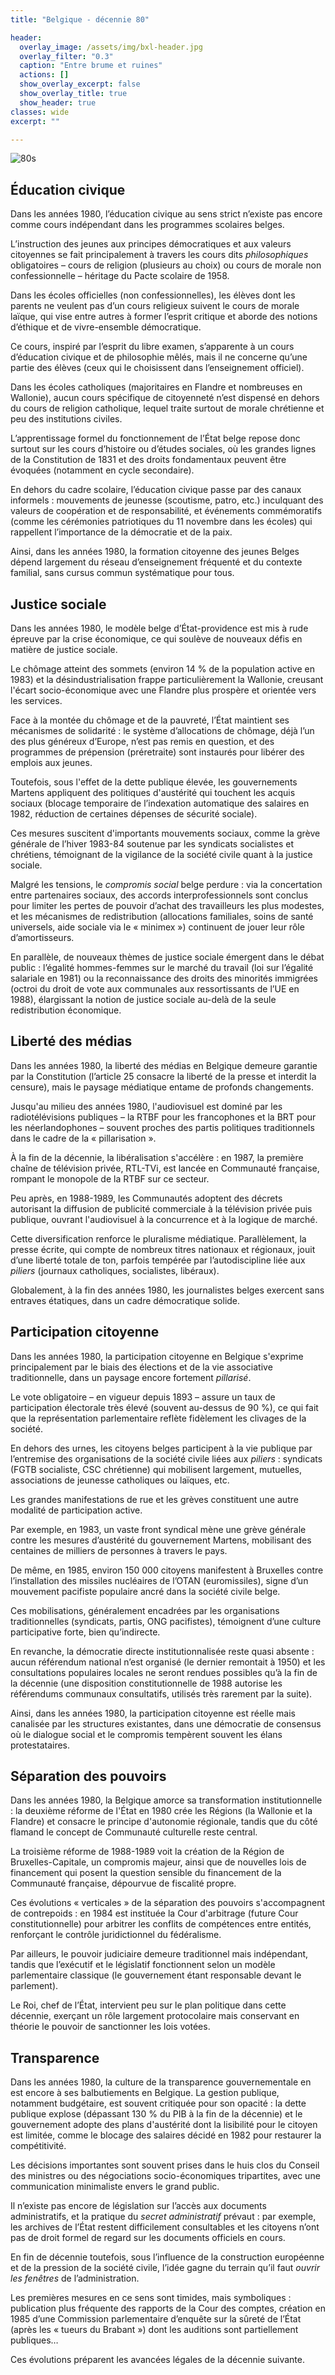 ```yaml
---
title: "Belgique - décennie 80"

header:
  overlay_image: /assets/img/bxl-header.jpg
  overlay_filter: "0.3"
  caption: "Entre brume et ruines"
  actions: []
  show_overlay_excerpt: false
  show_overlay_title: true
  show_header: true
classes: wide
excerpt: ""

---
```


![80s](https://dl.ouaisfi.eu/images/captures/80s.jpg)

## Éducation civique

Dans les années 1980, l’éducation civique au sens strict n’existe pas encore comme cours indépendant dans les programmes scolaires belges.

L’instruction des jeunes aux principes démocratiques et aux valeurs citoyennes se fait principalement à travers les cours dits _philosophiques_ obligatoires – cours de religion (plusieurs au choix) ou cours de morale non confessionnelle – héritage du Pacte scolaire de 1958. 

Dans les écoles officielles (non confessionnelles), les élèves dont les parents ne veulent pas d’un cours religieux suivent le cours de morale laïque, qui vise entre autres à former l’esprit critique et aborde des notions d’éthique et de vivre-ensemble démocratique. 

Ce cours, inspiré par l’esprit du libre examen, s’apparente à un cours d’éducation civique et de philosophie mêlés, mais il ne concerne qu’une partie des élèves (ceux qui le choisissent dans l’enseignement officiel).

Dans les écoles catholiques (majoritaires en Flandre et nombreuses en Wallonie), aucun cours spécifique de citoyenneté n’est dispensé en dehors du cours de religion catholique, lequel traite surtout de morale chrétienne et peu des institutions civiles. 

L’apprentissage formel du fonctionnement de l’État belge repose donc surtout sur les cours d’histoire ou d’études sociales, où les grandes lignes de la Constitution de 1831 et des droits fondamentaux peuvent être évoquées (notamment en cycle secondaire). 

En dehors du cadre scolaire, l’éducation civique passe par des canaux informels : mouvements de jeunesse (scoutisme, patro, etc.) inculquant des valeurs de coopération et de responsabilité, et événements commémoratifs (comme les cérémonies patriotiques du 11 novembre dans les écoles) qui rappellent l’importance de la démocratie et de la paix.

Ainsi, dans les années 1980, la formation citoyenne des jeunes Belges dépend largement du réseau d’enseignement fréquenté et du contexte familial, sans cursus commun systématique pour tous.

## Justice sociale

Dans les années 1980, le modèle belge d’État-providence est mis à rude épreuve par la crise économique, ce qui soulève de nouveaux défis en matière de justice sociale. 

Le chômage atteint des sommets (environ 14 % de la population active en 1983) et la désindustrialisation frappe particulièrement la Wallonie, creusant l'écart socio-économique avec une Flandre plus prospère et orientée vers les services. 

Face à la montée du chômage et de la pauvreté, l’État maintient ses mécanismes de solidarité : le système d’allocations de chômage, déjà l’un des plus généreux d’Europe, n’est pas remis en question, et des programmes de prépension (préretraite) sont instaurés pour libérer des emplois aux jeunes.

Toutefois, sous l'effet de la dette publique élevée, les gouvernements Martens appliquent des politiques d'austérité qui touchent les acquis sociaux (blocage temporaire de l’indexation automatique des salaires en 1982, réduction de certaines dépenses de sécurité sociale).

Ces mesures suscitent d'importants mouvements sociaux, comme la grève générale de l’hiver 1983-84 soutenue par les syndicats socialistes et chrétiens, témoignant de la vigilance de la société civile quant à la justice sociale. 

Malgré les tensions, le _compromis social_ belge perdure : via la concertation entre partenaires sociaux, des accords interprofessionnels sont conclus pour limiter les pertes de pouvoir d’achat des travailleurs les plus modestes, et les mécanismes de redistribution (allocations familiales, soins de santé universels, aide sociale via le « minimex ») continuent de jouer leur rôle d’amortisseurs.

En parallèle, de nouveaux thèmes de justice sociale émergent dans le débat public : l’égalité hommes-femmes sur le marché du travail (loi sur l’égalité salariale en 1981) ou la reconnaissance des droits des minorités immigrées (octroi du droit de vote aux communales aux ressortissants de l’UE en 1988), élargissant la notion de justice sociale au-delà de la seule redistribution économique.

## Liberté des médias

Dans les années 1980, la liberté des médias en Belgique demeure garantie par la Constitution (l’article 25 consacre la liberté de la presse et interdit la censure), mais le paysage médiatique entame de profonds changements. 

Jusqu'au milieu des années 1980, l'audiovisuel est dominé par les radiotélévisions publiques – la RTBF pour les francophones et la BRT pour les néerlandophones – souvent proches des partis politiques traditionnels dans le cadre de la « pillarisation ». 

À la fin de la décennie, la libéralisation s'accélère : en 1987, la première chaîne de télévision privée, RTL-TVi, est lancée en Communauté française, rompant le monopole de la RTBF sur ce secteur.

Peu après, en 1988-1989, les Communautés adoptent des décrets autorisant la diffusion de publicité commerciale à la télévision privée puis publique, ouvrant l'audiovisuel à la concurrence et à la logique de marché. 

Cette diversification renforce le pluralisme médiatique. Parallèlement, la presse écrite, qui compte de nombreux titres nationaux et régionaux, jouit d’une liberté totale de ton, parfois tempérée par l’autodiscipline liée aux _piliers_ (journaux catholiques, socialistes, libéraux). 

Globalement, à la fin des années 1980, les journalistes belges exercent sans entraves étatiques, dans un cadre démocratique solide.

## Participation citoyenne

Dans les années 1980, la participation citoyenne en Belgique s'exprime principalement par le biais des élections et de la vie associative traditionnelle, dans un paysage encore fortement _pillarisé_. 

Le vote obligatoire – en vigueur depuis 1893 – assure un taux de participation électorale très élevé (souvent au-dessus de 90 %), ce qui fait que la représentation parlementaire reflète fidèlement les clivages de la société. 

En dehors des urnes, les citoyens belges participent à la vie publique par l’entremise des organisations de la société civile liées aux _piliers_ : syndicats (FGTB socialiste, CSC chrétienne) qui mobilisent largement, mutuelles, associations de jeunesse catholiques ou laïques, etc.

Les grandes manifestations de rue et les grèves constituent une autre modalité de participation active. 

Par exemple, en 1983, un vaste front syndical mène une grève générale contre les mesures d’austérité du gouvernement Martens, mobilisant des centaines de milliers de personnes à travers le pays. 

De même, en 1985, environ 150 000 citoyens manifestent à Bruxelles contre l’installation des missiles nucléaires de l’OTAN (euromissiles), signe d’un mouvement pacifiste populaire ancré dans la société civile belge. 

Ces mobilisations, généralement encadrées par les organisations traditionnelles (syndicats, partis, ONG pacifistes), témoignent d’une culture participative forte, bien qu’indirecte.

En revanche, la démocratie directe institutionnalisée reste quasi absente : aucun référendum national n’est organisé (le dernier remontait à 1950) et les consultations populaires locales ne seront rendues possibles qu’à la fin de la décennie (une disposition constitutionnelle de 1988 autorise les référendums communaux consultatifs, utilisés très rarement par la suite). 

Ainsi, dans les années 1980, la participation citoyenne est réelle mais canalisée par les structures existantes, dans une démocratie de consensus où le dialogue social et le compromis tempèrent souvent les élans protestataires.

## Séparation des pouvoirs

Dans les années 1980, la Belgique amorce sa transformation institutionnelle : la deuxième réforme de l'État en 1980 crée les Régions (la Wallonie et la Flandre) et consacre le principe d'autonomie régionale, tandis que du côté flamand le concept de Communauté culturelle reste central.

La troisième réforme de 1988-1989 voit la création de la Région de Bruxelles-Capitale, un compromis majeur, ainsi que de nouvelles lois de financement qui posent la question sensible du financement de la Communauté française, dépourvue de fiscalité propre.

Ces évolutions « verticales » de la séparation des pouvoirs s'accompagnent de contrepoids : en 1984 est instituée la Cour d'arbitrage (future Cour constitutionnelle) pour arbitrer les conflits de compétences entre entités, renforçant le contrôle juridictionnel du fédéralisme.

Par ailleurs, le pouvoir judiciaire demeure traditionnel mais indépendant, tandis que l’exécutif et le législatif fonctionnent selon un modèle parlementaire classique (le gouvernement étant responsable devant le parlement).

Le Roi, chef de l’État, intervient peu sur le plan politique dans cette décennie, exerçant un rôle largement protocolaire mais conservant en théorie le pouvoir de sanctionner les lois votées.

## Transparence

Dans les années 1980, la culture de la transparence gouvernementale en est encore à ses balbutiements en Belgique. La gestion publique, notamment budgétaire, est souvent critiquée pour son opacité : la dette publique explose (dépassant 130 % du PIB à la fin de la décennie) et le gouvernement adopte des plans d'austérité dont la lisibilité pour le citoyen est limitée, comme le blocage des salaires décidé en 1982 pour restaurer la compétitivité.

Les décisions importantes sont souvent prises dans le huis clos du Conseil des ministres ou des négociations socio-économiques tripartites, avec une communication minimaliste envers le grand public.

Il n’existe pas encore de législation sur l’accès aux documents administratifs, et la pratique du _secret administratif_ prévaut : par exemple, les archives de l’État restent difficilement consultables et les citoyens n’ont pas de droit formel de regard sur les documents officiels en cours.

En fin de décennie toutefois, sous l’influence de la construction européenne et de la pression de la société civile, l’idée gagne du terrain qu’il faut _ouvrir les fenêtres_ de l’administration.

Les premières mesures en ce sens sont timides, mais symboliques : publication plus fréquente des rapports de la Cour des comptes, création en 1985 d’une Commission parlementaire d’enquête sur la sûreté de l’État (après les « tueurs du Brabant ») dont les auditions sont partiellement publiques…

Ces évolutions préparent les avancées légales de la décennie suivante.
